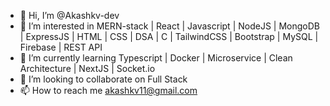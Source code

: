 - 👋 Hi, I’m @Akashkv-dev
- 👀 I’m interested in MERN-stack | React | Javascript | NodeJS | MongoDB | ExpressJS | HTML | CSS | DSA | C | TailwindCSS | Bootstrap | MySQL | Firebase | REST API
- 🌱 I’m currently learning Typescript | Docker | Microservice | Clean Architecture | NextJS | Socket.io 
- 💞️ I’m looking to collaborate on Full Stack
- 📫 How to reach me akashkv11@gmail.com

<!---
Akashkv-dev/Akashkv-dev is a ✨ special ✨ repository because its `README.md` (this file) appears on your GitHub profile.
You can click the Preview link to take a look at your changes.
--->
